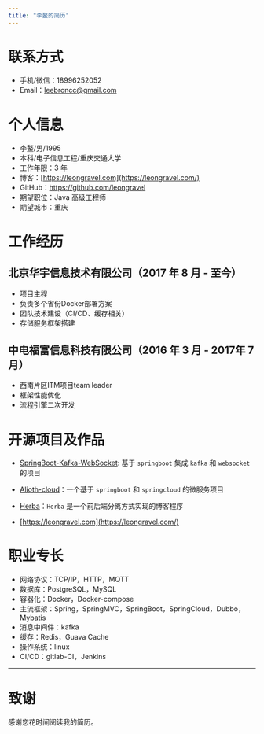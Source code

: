 ```yaml
---
title: "李鳌的简历"
---
```


# 联系方式

- 手机/微信：18996252052
- Email：[leebroncc@gmail.com](mailto:leebroncc@gmail.com)

# 个人信息

- 李鳌/男/1995
- 本科/电子信息工程/重庆交通大学
- 工作年限：3 年
- 博客：[https://leongravel.com](https://leongravel.com/)
- GitHub：<https://github.com/leongravel>
- 期望职位：Java 高级工程师
- 期望城市：重庆

# 工作经历

## 北京华宇信息技术有限公司（2017 年 8 月 - 至今）

* 项目主程
* 负责多个省份Docker部署方案
* 团队技术建设（CI/CD、缓存相关）
* 存储服务框架搭建

## 中电福富信息科技有限公司（2016 年 3 月 - 2017年 7 月）

- 西南片区ITM项目team leader
- 框架性能优化
- 流程引擎二次开发

# 开源项目及作品

- [SpringBoot-Kafka-WebSocket](https://github.com/leonGravel/SpringBoot-Kafka-WebSocket): 基于 `springboot` 集成 `kafka` 和 `websocket` 的项目

- [Alioth-cloud](https://github.com/leonGravel/Alioth-Cloud)：一个基于 `springboot` 和 `springcloud` 的微服务项目

- [Herba](https://github.com/Alkaids/Herba)：`Herba` 是一个前后端分离方式实现的博客程序

- [https://leongravel.com](https://leongravel.com/)


# 职业专长

* 网络协议：TCP/IP，HTTP，MQTT
* 数据库：PostgreSQL，MySQL
* 容器化：Docker，Docker-compose
* 主流框架：Spring，SpringMVC，SpringBoot，SpringCloud，Dubbo，Mybatis
* 消息中间件：kafka 
* 缓存：Redis，Guava Cache
* 操作系统：linux
* CI/CD：gitlab-CI，Jenkins

------

# 致谢

感谢您花时间阅读我的简历。
